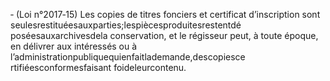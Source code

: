 ‐ (Loi n°2017‐15) Les copies de titres fonciers et certificat d’inscription sont seulesrestituéesauxparties;lespiècesproduitesrestentdé poséesauxarchivesdela conservation, et le régisseur peut, à toute époque, en délivrer aux intéressés ou à l’administrationpubliquequienfaitlademande,descopiesce rtifiéesconformesfaisant foideleurcontenu.